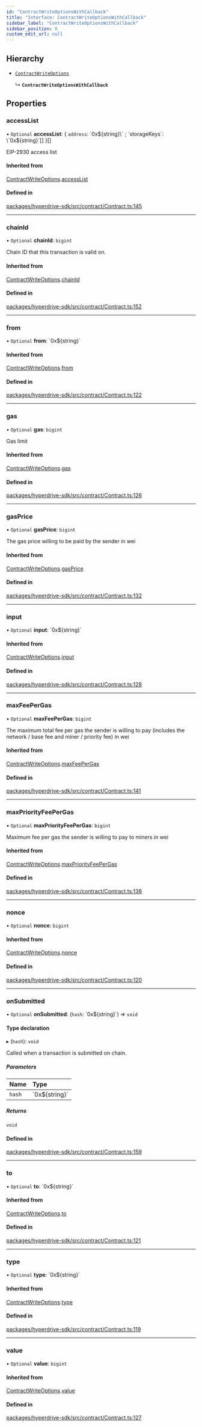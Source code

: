 ```yaml
---
id: "ContractWriteOptionsWithCallback"
title: "Interface: ContractWriteOptionsWithCallback"
sidebar_label: "ContractWriteOptionsWithCallback"
sidebar_position: 0
custom_edit_url: null
---
```


## Hierarchy

- [`ContractWriteOptions`](ContractWriteOptions.md)

  ↳ **`ContractWriteOptionsWithCallback`**

## Properties

### accessList

• `Optional` **accessList**: { `address`: \`0x${string}\` ; `storageKeys`: \`0x${string}\`[]  }[]

EIP-2930 access list

#### Inherited from

[ContractWriteOptions](ContractWriteOptions.md).[accessList](ContractWriteOptions.md#accesslist)

#### Defined in

[packages/hyperdrive-sdk/src/contract/Contract.ts:145](https://github.com/delvtech/hyperdrive-monorepo/blob/ad69d2e/packages/hyperdrive-sdk/src/contract/Contract.ts#L145)

___

### chainId

• `Optional` **chainId**: `bigint`

Chain ID that this transaction is valid on.

#### Inherited from

[ContractWriteOptions](ContractWriteOptions.md).[chainId](ContractWriteOptions.md#chainid)

#### Defined in

[packages/hyperdrive-sdk/src/contract/Contract.ts:152](https://github.com/delvtech/hyperdrive-monorepo/blob/ad69d2e/packages/hyperdrive-sdk/src/contract/Contract.ts#L152)

___

### from

• `Optional` **from**: \`0x${string}\`

#### Inherited from

[ContractWriteOptions](ContractWriteOptions.md).[from](ContractWriteOptions.md#from)

#### Defined in

[packages/hyperdrive-sdk/src/contract/Contract.ts:122](https://github.com/delvtech/hyperdrive-monorepo/blob/ad69d2e/packages/hyperdrive-sdk/src/contract/Contract.ts#L122)

___

### gas

• `Optional` **gas**: `bigint`

Gas limit

#### Inherited from

[ContractWriteOptions](ContractWriteOptions.md).[gas](ContractWriteOptions.md#gas)

#### Defined in

[packages/hyperdrive-sdk/src/contract/Contract.ts:126](https://github.com/delvtech/hyperdrive-monorepo/blob/ad69d2e/packages/hyperdrive-sdk/src/contract/Contract.ts#L126)

___

### gasPrice

• `Optional` **gasPrice**: `bigint`

The gas price willing to be paid by the sender in wei

#### Inherited from

[ContractWriteOptions](ContractWriteOptions.md).[gasPrice](ContractWriteOptions.md#gasprice)

#### Defined in

[packages/hyperdrive-sdk/src/contract/Contract.ts:132](https://github.com/delvtech/hyperdrive-monorepo/blob/ad69d2e/packages/hyperdrive-sdk/src/contract/Contract.ts#L132)

___

### input

• `Optional` **input**: \`0x${string}\`

#### Inherited from

[ContractWriteOptions](ContractWriteOptions.md).[input](ContractWriteOptions.md#input)

#### Defined in

[packages/hyperdrive-sdk/src/contract/Contract.ts:128](https://github.com/delvtech/hyperdrive-monorepo/blob/ad69d2e/packages/hyperdrive-sdk/src/contract/Contract.ts#L128)

___

### maxFeePerGas

• `Optional` **maxFeePerGas**: `bigint`

The maximum total fee per gas the sender is willing to pay (includes the
network / base fee and miner / priority fee) in wei

#### Inherited from

[ContractWriteOptions](ContractWriteOptions.md).[maxFeePerGas](ContractWriteOptions.md#maxfeepergas)

#### Defined in

[packages/hyperdrive-sdk/src/contract/Contract.ts:141](https://github.com/delvtech/hyperdrive-monorepo/blob/ad69d2e/packages/hyperdrive-sdk/src/contract/Contract.ts#L141)

___

### maxPriorityFeePerGas

• `Optional` **maxPriorityFeePerGas**: `bigint`

Maximum fee per gas the sender is willing to pay to miners in wei

#### Inherited from

[ContractWriteOptions](ContractWriteOptions.md).[maxPriorityFeePerGas](ContractWriteOptions.md#maxpriorityfeepergas)

#### Defined in

[packages/hyperdrive-sdk/src/contract/Contract.ts:136](https://github.com/delvtech/hyperdrive-monorepo/blob/ad69d2e/packages/hyperdrive-sdk/src/contract/Contract.ts#L136)

___

### nonce

• `Optional` **nonce**: `bigint`

#### Inherited from

[ContractWriteOptions](ContractWriteOptions.md).[nonce](ContractWriteOptions.md#nonce)

#### Defined in

[packages/hyperdrive-sdk/src/contract/Contract.ts:120](https://github.com/delvtech/hyperdrive-monorepo/blob/ad69d2e/packages/hyperdrive-sdk/src/contract/Contract.ts#L120)

___

### onSubmitted

• `Optional` **onSubmitted**: (`hash`: \`0x${string}\`) => `void`

#### Type declaration

▸ (`hash`): `void`

Called when a transaction is submitted on chain.

##### Parameters

| Name | Type |
| :------ | :------ |
| `hash` | \`0x${string}\` |

##### Returns

`void`

#### Defined in

[packages/hyperdrive-sdk/src/contract/Contract.ts:159](https://github.com/delvtech/hyperdrive-monorepo/blob/ad69d2e/packages/hyperdrive-sdk/src/contract/Contract.ts#L159)

___

### to

• `Optional` **to**: \`0x${string}\`

#### Inherited from

[ContractWriteOptions](ContractWriteOptions.md).[to](ContractWriteOptions.md#to)

#### Defined in

[packages/hyperdrive-sdk/src/contract/Contract.ts:121](https://github.com/delvtech/hyperdrive-monorepo/blob/ad69d2e/packages/hyperdrive-sdk/src/contract/Contract.ts#L121)

___

### type

• `Optional` **type**: \`0x${string}\`

#### Inherited from

[ContractWriteOptions](ContractWriteOptions.md).[type](ContractWriteOptions.md#type)

#### Defined in

[packages/hyperdrive-sdk/src/contract/Contract.ts:119](https://github.com/delvtech/hyperdrive-monorepo/blob/ad69d2e/packages/hyperdrive-sdk/src/contract/Contract.ts#L119)

___

### value

• `Optional` **value**: `bigint`

#### Inherited from

[ContractWriteOptions](ContractWriteOptions.md).[value](ContractWriteOptions.md#value)

#### Defined in

[packages/hyperdrive-sdk/src/contract/Contract.ts:127](https://github.com/delvtech/hyperdrive-monorepo/blob/ad69d2e/packages/hyperdrive-sdk/src/contract/Contract.ts#L127)
